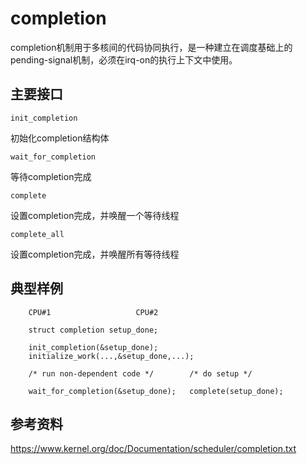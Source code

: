# completion

completion机制用于多核间的代码协同执行，是一种建立在调度基础上的pending-signal机制，必须在irq-on的执行上下文中使用。

## 主要接口

`init_completion`

初始化completion结构体

`wait_for_completion`

等待completion完成

`complete`

设置completion完成，并唤醒一个等待线程

`complete_all`

设置completion完成，并唤醒所有等待线程

## 典型样例

```
	CPU#1					CPU#2

	struct completion setup_done;

	init_completion(&setup_done);
	initialize_work(...,&setup_done,...);

	/* run non-dependent code */		/* do setup */

	wait_for_completion(&setup_done);	complete(setup_done);
```

## 参考资料

<https://www.kernel.org/doc/Documentation/scheduler/completion.txt>